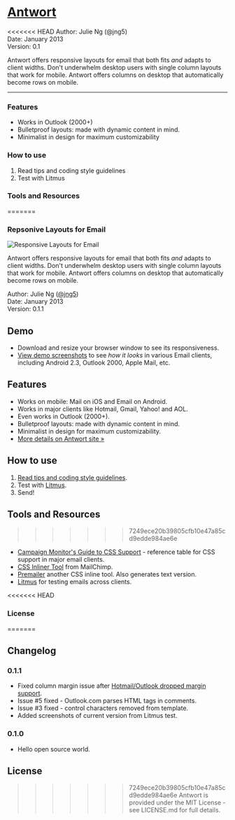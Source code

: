 # [Antwort](http://internations.github.com/antwort)

<<<<<<< HEAD
Author: Julie Ng (@jng5)  
Date: January 2013  
Version: 0.1

Antwort offers responsive layouts for email that both fits _and_ adapts to client widths. Don't underwhelm desktop users with single column layouts that work for mobile. Antwort offers columns on desktop that automatically become rows on mobile. 

----

### Features
* Works in Outlook (2000+)
* Bulletproof layouts: made with dynamic content in mind.
* Minimalist in design for maximum customizability 


### How to use
1. Read tips and coding style guidelines
2. Test with Litmus


### Tools and Resources
=======
### Repsonive Layouts for Email
![Responsive Layouts for Email](http://internations.github.com/antwort/images/responsive-graphic-small.png "Responsive Layouts for Email")

Antwort offers responsive layouts for email that both fits _and_ adapts to client widths. Don't underwhelm desktop users with single column layouts that work for mobile. Antwort offers columns on desktop that automatically become rows on mobile.

Author: Julie Ng ([@jng5](http://twitter.com/jng5))  
Date: January 2013  
Version: 0.1.1   

## Demo
* Download and resize your browser window to see its responsiveness.
* [View demo screenshots](https://github.com/InterNations/antwort/blob/gh-pages/screenshots-litmus/) to see *how it looks* in various Email clients, including Android 2.3, Outlook 2000, Apple Mail, etc.

## Features
* Works on mobile: Mail on iOS and Email on Android.
* Works in major clients like Hotmail, Gmail, Yahoo! and AOL.
* Even works in Outlook (2000+).
* Bulletproof layouts: made with dynamic content in mind.
* Minimalist in design for maximum customizability.
* [More details on Antwort site »](http://internations.github.com/antwort/)

## How to use
1. [Read tips and coding style guidelines](http://internations.github.com/antwort).
2. Test with [Litmus](https://litmus.com/).
3. Send!

## Tools and Resources
>>>>>>> 7249ece20b39805cfb10e47a85cd9edde984ae6e
* [Campaign Monitor's Guide to CSS Support](http://www.campaignmonitor.com/css) - reference table for CSS support in major email clients.
* [CSS Inliner Tool](http://beaker.mailchimp.com/inline-css) from MailChimp.
* [Premailer](http://premailer.dialect.ca/) another CSS inline tool. Also generates text version.
* [Litmus](http://www.litmus.com/) for testing emails across clients.

<<<<<<< HEAD

### License
=======
## Changelog

### 0.1.1
* Fixed column margin issue after [Hotmail/Outlook dropped margin support](https://litmus.com/blog/hotmail-and-outlook-com-drop-support-for-margin).
* Issue #5 fixed - Outlook.com parses HTML tags in comments.
* Issue #3 fixed - control characters removed from template.
* Added screenshots of current version from Litmus test.
 

### 0.1.0
* Hello open source world.

## License
>>>>>>> 7249ece20b39805cfb10e47a85cd9edde984ae6e
Antwort is provided under the MIT License - see LICENSE.md for full details.
